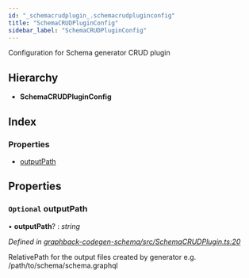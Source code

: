 ```yaml
---
id: "_schemacrudplugin_.schemacrudpluginconfig"
title: "SchemaCRUDPluginConfig"
sidebar_label: "SchemaCRUDPluginConfig"
---
```


Configuration for Schema generator CRUD plugin

## Hierarchy

* **SchemaCRUDPluginConfig**

## Index

### Properties

* [outputPath](_schemacrudplugin_.schemacrudpluginconfig.md#optional-outputpath)

## Properties

### `Optional` outputPath

• **outputPath**? : *string*

*Defined in [graphback-codegen-schema/src/SchemaCRUDPlugin.ts:20](https://github.com/aerogear/graphback/blob/b39280e7/packages/graphback-codegen-schema/src/SchemaCRUDPlugin.ts#L20)*

RelativePath for the output files created by generator
e.g. /path/to/schema/schema.graphql
